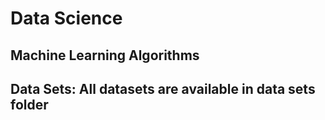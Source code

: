 # Data Science
## Machine Learning Algorithms
## Data Sets: All datasets are available in data sets folder
